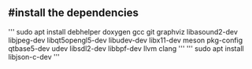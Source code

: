 ## #install the dependencies
'''
sudo apt install debhelper doxygen gcc git graphviz libasound2-dev libjpeg-dev libqt5opengl5-dev libudev-dev libx11-dev meson pkg-config qtbase5-dev udev libsdl2-dev libbpf-dev llvm clang
'''
'''
sudo apt install libjson-c-dev
'''
